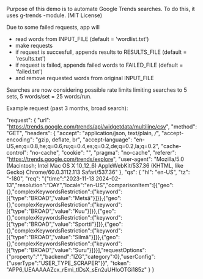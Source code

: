 Purpose of this demo is to automate Google Trends searches. 
To do this, it uses g-trends -module. (MIT License)

Due to some failed requests, app will 

- read words from INPUT_FILE (default = 'wordlist.txt')
- make requests
- if request is succesfull, appends results to RESULTS_FILE (default = 'results.txt')
- if request is failed, appends failed words to FAILED_FILE (default = 'failed.txt')
- and remove requested words from original INPUT_FILE

Searches are now considering possible rate limits limiting searches to 5 sets, 5 words/set = 25 words/run.

Example request (past 3 months, broad search):

"request": {
        "url": "https://trends.google.com/trends/api/widgetdata/multiline/csv",
        "method": "GET",
        "headers": {
            "accept": "application/json, text/plain, */*",
            "accept-encoding": "gzip, deflate, br",
            "accept-language": "en-US,en;q=0.8,he;q=0.6,ru;q=0.4,es;q=0.2,de;q=0.2,la;q=0.2",
            "cache-control": "no-cache",
            "cookie": "",
            "pragma": "no-cache",
            "referer": "https://trends.google.com/trends/explore",
            "user-agent": "Mozilla/5.0 (Macintosh; Intel Mac OS X 10_12_6) AppleWebKit/537.36 (KHTML, like Gecko) Chrome/60.0.3112.113 Safari/537.36"
        },
        "qs": {
            "hl": "en-US",
            "tz": "-180",
            "req": "{\"time\":\"2023-11-13 2024-02-13\",\"resolution\":\"DAY\",\"locale\":\"en-US\",\"comparisonItem\":[{\"geo\":{},\"complexKeywordsRestriction\":{\"keyword\":[{\"type\":\"BROAD\",\"value\":\"Metsä\"}]}},{\"geo\":{},\"complexKeywordsRestriction\":{\"keyword\":[{\"type\":\"BROAD\",\"value\":\"Kuu\"}]}},{\"geo\":{},\"complexKeywordsRestriction\":{\"keyword\":[{\"type\":\"BROAD\",\"value\":\"Sportti\"}]}},{\"geo\":{},\"complexKeywordsRestriction\":{\"keyword\":[{\"type\":\"BROAD\",\"value\":\"Silmä\"}]}},{\"geo\":{},\"complexKeywordsRestriction\":{\"keyword\":[{\"type\":\"BROAD\",\"value\":\"Suru\"}]}}],\"requestOptions\":{\"property\":\"\",\"backend\":\"IZG\",\"category\":0},\"userConfig\":{\"userType\":\"USER_TYPE_SCRAPER\"}}",
            "token": "APP6_UEAAAAAZcx_rEmi_tIDsX_sEn2uUHIoOTGi185z"
        }
    }
